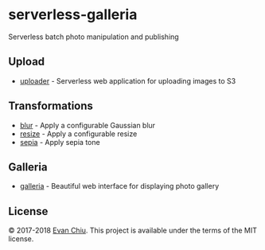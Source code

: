 # serverless-galleria

Serverless batch photo manipulation and publishing

## Upload
* [uploader](uploader) - Serverless web application for uploading images to S3

## Transformations
* [blur](blur) - Apply a configurable Gaussian blur
* [resize](resize) - Apply a configurable resize
* [sepia](sepia) - Apply sepia tone

## Galleria
* [galleria](galleria) - Beautiful web interface for displaying photo gallery

## License
&copy; 2017-2018 [Evan Chiu](https://evanchiu.com). This project is available under the terms of the MIT license.
